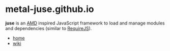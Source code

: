 # metal-juse.github.io

**juse** is an [AMD][] inspired JavaScript framework to load and manage modules and dependencies (similar to [RequireJS][]).

* [home](https://github.com/metal-juse/metal-juse.github.io)
* [wiki](https://github.com/metal-juse/metal-juse.github.io/wiki)

[AMD]:			https://github.com/amdjs/amdjs-api/wiki/AMD (Asynchronous Module Definition)
[RequireJS]:	https://requirejs.org/

